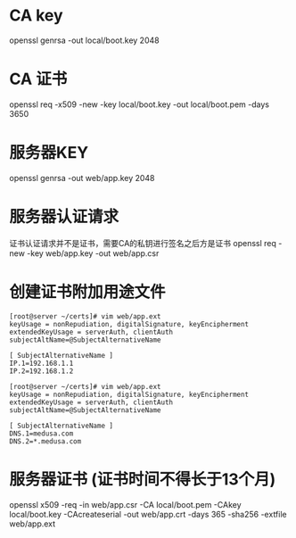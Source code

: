 # CA key

openssl genrsa -out local/boot.key 2048
# CA 证书
openssl req -x509 -new -key local/boot.key -out local/boot.pem -days 3650

# 服务器KEY
openssl genrsa -out web/app.key 2048

# 服务器认证请求
证书认证请求并不是证书，需要CA的私钥进行签名之后方是证书
openssl req -new -key  web/app.key -out web/app.csr


# 创建证书附加用途文件

```
[root@server ~/certs]# vim web/app.ext
keyUsage = nonRepudiation, digitalSignature, keyEncipherment
extendedKeyUsage = serverAuth, clientAuth
subjectAltName=@SubjectAlternativeName

[ SubjectAlternativeName ]
IP.1=192.168.1.1
IP.2=192.168.1.2

```

```
[root@server ~/certs]# vim web/app.ext
keyUsage = nonRepudiation, digitalSignature, keyEncipherment
extendedKeyUsage = serverAuth, clientAuth
subjectAltName=@SubjectAlternativeName

[ SubjectAlternativeName ]
DNS.1=medusa.com
DNS.2=*.medusa.com
```


# 服务器证书 (证书时间不得长于13个月)
openssl x509 -req -in web/app.csr -CA local/boot.pem -CAkey local/boot.key -CAcreateserial -out web/app.crt -days 365 -sha256 -extfile web/app.ext